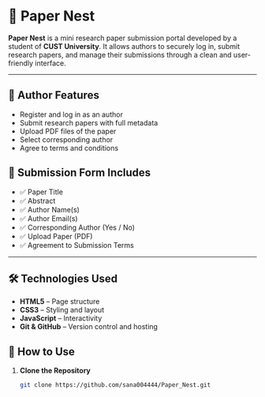 # 📄 Paper Nest

**Paper Nest** is a mini research paper submission portal developed by a student of **CUST University**. It allows authors to securely log in, submit research papers, and manage their submissions through a clean and user-friendly interface.

---

## 🔐 Author Features

- Register and log in as an author
- Submit research papers with full metadata
- Upload PDF files of the paper
- Select corresponding author
- Agree to terms and conditions

## 📑 Submission Form Includes

- ✅ Paper Title  
- ✅ Abstract  
- ✅ Author Name(s)  
- ✅ Author Email(s)  
- ✅ Corresponding Author (Yes / No)  
- ✅ Upload Paper (PDF)  
- ✅ Agreement to Submission Terms  

---
## 🛠️ Technologies Used

- **HTML5** – Page structure  
- **CSS3** – Styling and layout  
- **JavaScript** – Interactivity  
- **Git & GitHub** – Version control and hosting  
## 🚀 How to Use

1. **Clone the Repository**
   ```bash
   git clone https://github.com/sana004444/Paper_Nest.git
